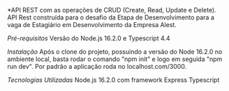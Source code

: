 *API REST com as operações de CRUD (Create, Read, Update e Delete).
API Rest construída para o desafio da Etapa de Desenvolvimento para a vaga de Estagiário em Desenvolvimento da Empresa Alest. 

*Pré-requisitos*
Versão do Node.js 16.2.0 e Typescript 4.4

*Instalação* 
Após o clone do projeto, possuindo a versão do Node 16.2.0 no ambiente local, basta rodar o comando "npm init" e logo em seguida "npm run dev". 
Por padrão a aplicação roda no localhost.com/3000. 

*Tecnologias Utilizadas*
Node.js 16.2.0 com framework Express
Typescript

